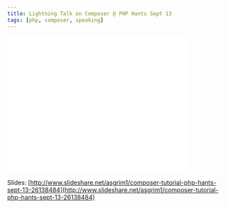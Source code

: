 ```yaml
---
title: Lightning Talk on Composer @ PHP Hants Sept 13
tags: [php, composer, speaking]
---
```

<iframe width="420" height="315" src="//www.youtube.com/embed/nnDUSkvdvWg?rel=0" frameborder="0" allowfullscreen></iframe>

Slides: [http://www.slideshare.net/asgrim1/composer-tutorial-php-hants-sept-13-26138484](http://www.slideshare.net/asgrim1/composer-tutorial-php-hants-sept-13-26138484)
